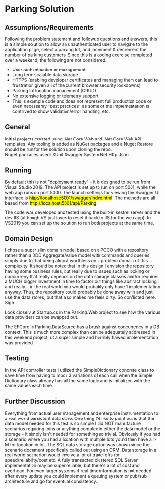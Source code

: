 # Parking Solution
## Assumptions/Requirements
Following the problem statement and followup questions and answers, this is a simple solution to allow an unauthenticated user to navigate to the application page, select a parking lot, and increment & decrement the number of parking customers.  Since this is a coding exercise completed over a weekend, the following are not considered:
* User authentication or management
* Long term scalable data storage
* HTTPS (enabling developer certificates and managing them can lead to frustration given all of the current browser security lockdowns)
* Parking lot location management (CRUD)
* No extensive logging or telemetry support
* This is example code and does not represent full production code or even necessarily "best practices" as some of the implementation is contrived to show validation/error handling, etc.

## General
Initial projects created using .Net Core Web and .Net Core Web API templates.  Any tooling is added as NuGet packages and a Nuget Restore should be run for the solution upon cloning the repo.  
Nuget packages used:
XUnit
Swagger
System.Net.Http.Json

## Running
By default this is not "deployment ready" - it is designed to be run from Visual Studio 2019.  The API project is set up to run on port 5001, while the web app runs on port 5000.  The launch settings for viewing the Swagger UI interface is <mark>http://localhost:5001/swagger/index.html</mark>.  The methods are all based from <mark>http://localhost:5001/api/Parking</mark>.  

The code was developed and tested using the built-in kestrel server and the dev IIS (although VS just loves to reset it back to IIS for the web app).  In VS2019 you can set up the solution to run both projects at the same time.

## Domain Design
I chose a super slim domain model based on a POCO with a repository rather than a DDD Aggregate/Value model with commands and queries simply due to that being almost worthless on a problem domain of this complexity.  It should be noted that in this design I envision the repository having some business rules, but really due to issues such as locking or concurreny that really depends on the data storage classes and/or requires a MUCH bigger investment in time to factor out things like abstract locking and really... in the real world you would probably only have 1 implementation anyway.  Thus, the repository could probably be done away with and just use the data stores, but that also makes me feels dirty.  So conflicted here.  Sigh.

Look closely at Startup.cs in the Parking.Web project to see how the various data providers can be swapped out.

The EFCore in Parking.DataSource has a brush against concurrency in a DB context.  This is much more complex than can be adequately addressed in this weekend project, ut a super simple and horribly flawed implementation was provided.

## Testing
In the API controller tests I utilized the SimpleDictionary concrete class to save time from having to mock 3 variations of each call when the Simple Dictionary class already has all the same logic and is initialized with the same values each time.

## Further Discussion
Everything from actual user management and enterprise instrumentation to a real world persistent data store.  One thing I'd like to point out is that the data model needed for this test is so simple I did NOT manufacture scenarios requiring joins or anything complex in either the data model or the storage - it simply isn't needed for something so trivial.  Obviously if you had a scenario where you had a location with multiple lots you'd then have a 1-M for location => lot.  The SQL data storage option was shown since the scenario document specifically called out using an ORM.  Data storage in a real world scenarion would involve a lor of trade-offs for speed/reliability/cost etc.  A fully transacted clustered SQL Server implementation may be super reliable, but there's a lot of cost and overhead.  For even larger systems if real time information is not needed after every update you could implement a queuing system or pub/sub architecture and go for eventual consistency. 
